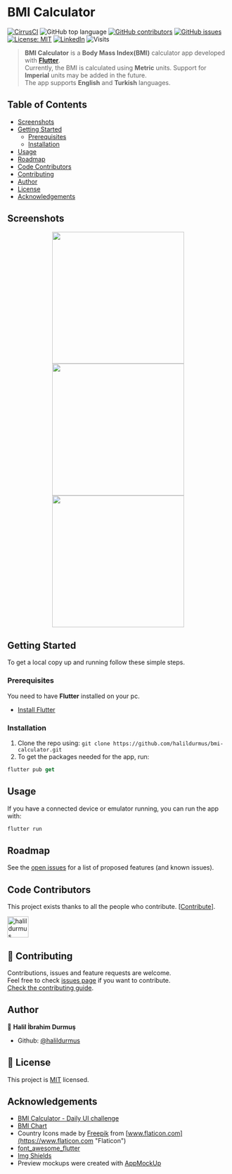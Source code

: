 # BMI Calculator

[![CirrusCI](https://img.shields.io/cirrus/github/halildurmus/bmi-calculator?style=for-the-badge)](https://cirrus-ci.com/halildurmus/bmi-calculator)
![GitHub top language](https://img.shields.io/github/languages/top/halildurmus/bmi-calculator?style=for-the-badge)
[![GitHub contributors](https://img.shields.io/github/contributors-anon/halildurmus/bmi-calculator?style=for-the-badge)](https://github.com/halildurmus/bmi-calculator/graphs/contributors)
[![GitHub issues](https://img.shields.io/github/issues/halildurmus/bmi-calculator?style=for-the-badge)](https://github.com/halildurmus/bmi-calculator/issues)
[![License: MIT](https://img.shields.io/badge/License-MIT-blue.svg?style=for-the-badge)](https://github.com/halildurmus/bmi-calculator/blob/master/LICENSE)
[![LinkedIn](https://img.shields.io/badge/LinkedIn-blue?logo=linkedin&labelColor=blue&style=for-the-badge)](https://linkedin.com/in/halildurmus)
![Visits](https://badges.pufler.dev/visits/halildurmus/bmi-calculator?style=for-the-badge)

> **BMI Calculator** is a **Body Mass Index(BMI)** calculator app developed with **[Flutter](https://github.com/flutter/flutter)**.<br />
Currently, the BMI is calculated using **Metric** units. Support for **Imperial** units may be added in the future.<br />
The app supports **English** and **Turkish** languages.

## Table of Contents

* [Screenshots](#screenshots)
* [Getting Started](#getting-started)
  * [Prerequisites](#prerequisites)
  * [Installation](#installation)
* [Usage](#usage)
* [Roadmap](#roadmap)
* [Code Contributors](#code-contributors)
* [Contributing](#-contributing)
* [Author](#author)
* [License](#-license)
* [Acknowledgements](#acknowledgements)

## Screenshots

<p align="center">
    <img src="https://raw.githubusercontent.com/halildurmus/bmi-calculator/master/screenshots/home.png" width="300">
    <img src="https://raw.githubusercontent.com/halildurmus/bmi-calculator/master/screenshots/result.png" width="300">
    <img src="https://raw.githubusercontent.com/halildurmus/bmi-calculator/master/screenshots/bmi-chart.png" width="300">
</p>

## Getting Started

To get a local copy up and running follow these simple steps.

### Prerequisites

You need to have **Flutter** installed on your pc.
* [Install Flutter](https://flutter.dev/docs/get-started/install)

### Installation

1. Clone the repo using: `git clone https://github.com/halildurmus/bmi-calculator.git`
2. To get the packages needed for the app, run:
```Dart
flutter pub get
```

## Usage

If you have a connected device or emulator running, you can run the app with:
```Dart
flutter run
```

## Roadmap

See the [open issues](https://github.com/halildurmus/bmi-calculator/issues) for a list of proposed features (and known issues).

## Code Contributors

This project exists thanks to all the people who contribute. [[Contribute](CONTRIBUTING.md)].


<a href="https://github.com/halildurmus/bmi-calculator/graphs/contributors">
  <img class="avatar" alt="halildurmus" src="https://github.com/halildurmus.png?v=4&s=96" width="48" height="48" />
</a>

## 🤝 Contributing

Contributions, issues and feature requests are welcome.<br />
Feel free to check [issues page](https://github.com/halildurmus/bmi-calculator/issues) if you want to contribute.<br />
[Check the contributing guide](./CONTRIBUTING.md).<br />

## Author

👤 **Halil İbrahim Durmuş**

- Github: [@halildurmus](https://github.com/halildurmus "halildurmus")

## 📝 License

This project is [MIT](https://github.com/halildurmus/bmi-calculator/blob/master/LICENSE) licensed.

## Acknowledgements
* [BMI Calculator - Daily UI challenge](https://dribbble.com/shots/2999904-BMI-Calculator-Daily-UI-challenge "BMI Calculator - Daily UI challenge")
* [BMI Chart](https://www.wcrf-uk.org/uk/here-help/health-tools/bmi-calculator)
* Country Icons made by [Freepik](https://www.freepik.com "Freepik") from [www.flaticon.com](https://www.flaticon.com "Flaticon")
* [font_awesome_flutter](https://pub.dev/packages/font_awesome_flutter "font_awesome_flutter")
* [Img Shields](https://shields.io "Img Shields") 
* Preview mockups were created with [AppMockUp](https://app-mockup.com "AppMockUp")
